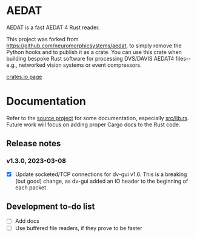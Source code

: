 # AEDAT

AEDAT is a fast AEDAT 4 Rust reader.

This project was forked from https://github.com/neuromorphicsystems/aedat, to simply remove the Python hooks and to publish it as a crate. You can use this crate when building bespoke Rust software for processing DVS/DAVIS AEDAT4 files--e.g., networked vision systems or event compressors.

[crates.io page](https://crates.io/crates/aedat)

# Documentation

Refer to the [source project](https://github.com/neuromorphicsystems/aedat) for some documentation, especially [src/lib.rs](https://github.com/neuromorphicsystems/aedat/blob/master/src/lib.rs). Future work will focus on adding proper Cargo docs to the Rust code.

## Release notes
### v1.3.0, 2023-03-08
- [x] Update socketed/TCP connections for dv-gui v1.6. This is a breaking (but good) change, as dv-gui added an IO header to the beginning of each packet.

## Development to-do list
- [ ] Add docs
- [ ] Use buffered file readers, if they prove to be faster
